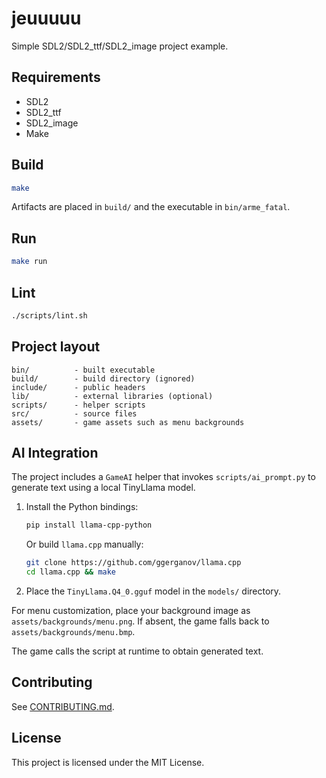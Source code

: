 # jeuuuuu

Simple SDL2/SDL2_ttf/SDL2_image project example.

## Requirements

- SDL2
- SDL2_ttf
- SDL2_image
- Make

## Build

```sh
make
```

Artifacts are placed in `build/` and the executable in `bin/arme_fatal`.

## Run

```sh
make run
```

## Lint

```sh
./scripts/lint.sh
```

## Project layout

```
bin/          - built executable
build/        - build directory (ignored)
include/      - public headers
lib/          - external libraries (optional)
scripts/      - helper scripts
src/          - source files
assets/       - game assets such as menu backgrounds
```

## AI Integration

The project includes a `GameAI` helper that invokes `scripts/ai_prompt.py` to
generate text using a local TinyLlama model.

1. Install the Python bindings:

   ```sh
   pip install llama-cpp-python
   ```

   Or build `llama.cpp` manually:

   ```sh
   git clone https://github.com/ggerganov/llama.cpp
   cd llama.cpp && make
   ```

2. Place the `TinyLlama.Q4_0.gguf` model in the `models/` directory.

For menu customization, place your background image as `assets/backgrounds/menu.png`.
If absent, the game falls back to `assets/backgrounds/menu.bmp`.

The game calls the script at runtime to obtain generated text.

## Contributing

See [CONTRIBUTING.md](CONTRIBUTING.md).

## License

This project is licensed under the MIT License.
